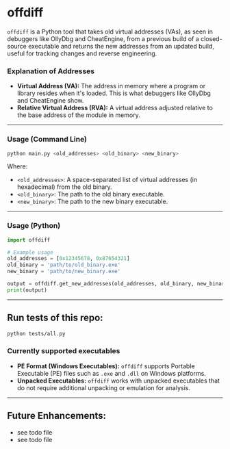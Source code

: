 # offdiff

`offdiff` is a Python tool that takes old virtual addresses (VAs), as seen in debuggers like OllyDbg and CheatEngine, from a previous build of a closed-source executable and returns the new addresses from an updated build, useful for tracking changes and reverse engineering.

### Explanation of Addresses
- **Virtual Address (VA):** The address in memory where a program or library resides when it's loaded. This is what debuggers like OllyDbg and CheatEngine show.
- **Relative Virtual Address (RVA):** A virtual address adjusted relative to the base address of the module in memory.

---

### Usage (Command Line)
```bash
python main.py <old_addresses> <old_binary> <new_binary>
```

Where:
- `<old_addresses>`: A space-separated list of virtual addresses (in hexadecimal) from the old binary.
- `<old_binary>`: The path to the old binary executable.
- `<new_binary>`: The path to the new binary executable.

---

### Usage (Python)
```python
import offdiff

# Example usage
old_addresses = [0x12345678, 0x87654321]
old_binary = 'path/to/old_binary.exe'
new_binary = 'path/to/new_binary.exe'

output = offdiff.get_new_addresses(old_addresses, old_binary, new_binary)
print(output)
```

---

## Run tests of this repo:
```bash
python tests/all.py
```


### Currently supported executables
- **PE Format (Windows Executables):** `offdiff` supports Portable Executable (PE) files such as `.exe` and `.dll` on Windows platforms.
- **Unpacked Executables:** `offdiff` works with unpacked executables that do not require additional unpacking or emulation for analysis.
---

## Future Enhancements:
  - see todo file
  - see todo file
